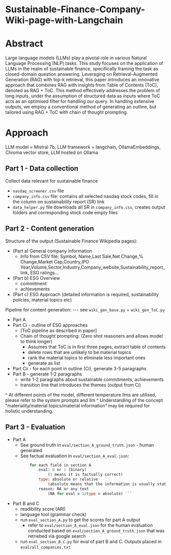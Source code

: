 # Sustainable-Finance-Company-Wiki-page-with-Langchain
 
# Abstract 

Large language models (LLMs) play a pivotal role in various Natural Language Processing (NLP) tasks. This study focuses on the application of LLMs in the realm of sustainable finance, specifically framing the task as closed-domain question answering. Leveraging on Retrieval-Augmented Generation (RAG) with top-k retrieval, this paper introduces an innovative approach that combines RAG with insights from Table of Contents (ToC), denoted as RAG + ToC. This method effectively addresses the problem of long inputs, under the assumption of structured data as inputs where ToC acts as an optimised filter for handling our query. In handling extensive outputs, we employ a conventional method of generating an outline, but tailored using RAG + ToC with chain of thought prompting.

# Approach

LLM model = Mistral 7b, LLM framework = langchain, OllamaEmbeddings, Chroma vector store, LLM hosted on Ollama

## Part 1 - Data collection
Collect data relevant for sustainable finance
- `nasdaq_screener.csv` file
- `company_info.csv` file: contains all selected nasdaq stock codes, fill in the column on sustainability report (SR) link
- `data_helper.py` file downloads all SR in `company_info.csv`, creates output folders and corresponding stock code empty files

## Part 2 - Content generation
Structure of the output (Sustainable Finance Wikipedia pages):
- (Part a) General company information
    - Info from CSV file: Symbol, Name,Last Sale,Net Change,% Change,Market Cap,Country,IPO Year,Volume,Sector,Industry,Company_website,Sustainability_report_link, ESG ratings... 
- (Part b) ESG Overview
    - commitment 
    - achievements
- (Part c) ESG Approach (detailed information is required, sustainability policies, material topics etc)

Pipeline for content generation: --- see `wiki_gen_base.py` + `wiki_gen_ToC.py`
- Part A
- Part Ci - outline of ESG approaches 
    - [ToC pipeline as described in paper]
    - Chain of thought prompting: (Zero shot reasoners and allows model to think longer)
        - Assumes that ToC is in first three pages, extract table of contents
        - delete rows that are unlikely to be material topics
        - rank the material topics to eliminate less important ones
        - generate as list
- Part Cii - for each point in outline (Ci), generate 3-5 paragraphs
- Part B - generate 1-2 paragraphs 
    - write 1-2 paragraphs about sustainable commitments, achievements
    - transition line that introduces the themes (output from Ci)

^ At different points of the model, different temperature llms are utilised, please refer to the system prompts and llm
^ Understanding of the concept "materiality/material topics/material information" may be required for holistic understanding.

## Part 3 - Evaluation
- Part A 
    - See ground truth in `eval/section_A_ground_truth.json` - human generated
    - See factual evaluation in `eval/section_A_eval.json`:
        ``` for each company:
            for each field in section A
                eval: 0 or 1 (binary) 
                    (1 means it is factually correct)
                type: absolute or relative 
                    (absolute means that the information is usually static or any random two people woudl come up with the same answer. relative means that information is debatable, example, important people - who is to determine the extent of importance)
                reason: NA or any text 
                    (NA for eval = 1/type = absolute) ```
- Part B and C
    - readibility score (ARI)
    - language tool (grammar check)
    - run `eval_section_A.py` to get the scores for part A output
        - refer to `eval/section_A_eval.json` for the human evaluation conducted based on 
            `eval/section_A_ground_truth.json` that was retriebed via google search
    - run `eval_section_B_C.py` for eval of part B and C. Outputs placed in `eval/all_companies.txt`







